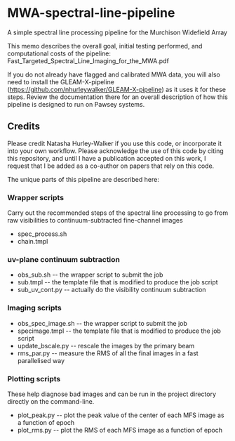 # MWA-spectral-line-pipeline
A simple spectral line processing pipeline for the Murchison Widefield Array

This memo describes the overall goal, initial testing performed, and computational costs of the pipeline:
Fast_Targeted_Spectral_Line_Imaging_for_the_MWA.pdf

If you do not already have flagged and calibrated MWA data, you will also need to install the GLEAM-X-pipeline (https://github.com/nhurleywalker/GLEAM-X-pipeline) as it uses it for these steps. Review the documentation there for an overall description of how this pipeline is designed to run on Pawsey systems.

## Credits
Please credit Natasha Hurley-Walker if you use this code, or incorporate it into your own workflow. Please acknowledge the use of this code by citing this repository, and until I have a publication accepted on this work, I request that I be added as a co-author on papers that rely on this code.

The unique parts of this pipeline are described here:

### Wrapper scripts
Carry out the recommended steps of the spectral line processing to go from raw visibilities to continuum-subtracted fine-channel images
- spec_process.sh
- chain.tmpl

### uv-plane continuum subtraction
- obs_sub.sh -- the wrapper script to submit the job
- sub.tmpl -- the template file that is modified to produce the job script
- sub_uv_cont.py -- actually do the visibility continuum subtraction

### Imaging scripts
- obs_spec_image.sh -- the wrapper script to submit the job
- specimage.tmpl -- the template file that is modified to produce the job script
- update_bscale.py -- rescale the images by the primary beam
- rms_par.py -- measure the RMS of all the final images in a fast parallelised way

### Plotting scripts
These help diagnose bad images and can be run in the project directory directly on the command-line.
- plot_peak.py -- plot the peak value of the center of each MFS image as a function of epoch
- plot_rms.py -- plot the RMS of each MFS image as a function of epoch
